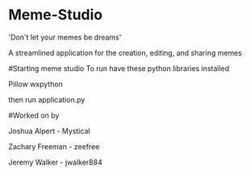 # Meme-Studio
'Don't let your memes be dreams'

A streamlined application for the creation, editing, and sharing memes

#Starting meme studio
To run have these python libraries installed

Pillow
wxpython

then run application.py



#Worked on by

Joshua Alpert - Mystical

Zachary Freeman - zeefree

Jeremy Walker - jwalker884




